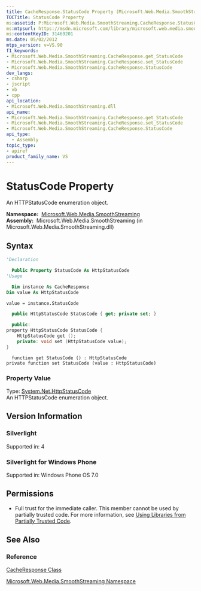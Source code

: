 ```yaml
---
title: CacheResponse.StatusCode Property (Microsoft.Web.Media.SmoothStreaming)
TOCTitle: StatusCode Property
ms:assetid: P:Microsoft.Web.Media.SmoothStreaming.CacheResponse.StatusCode
ms:mtpsurl: https://msdn.microsoft.com/library/microsoft.web.media.smoothstreaming.cacheresponse.statuscode(v=VS.90)
ms:contentKeyID: 31469201
ms.date: 05/02/2012
mtps_version: v=VS.90
f1_keywords:
- Microsoft.Web.Media.SmoothStreaming.CacheResponse.get_StatusCode
- Microsoft.Web.Media.SmoothStreaming.CacheResponse.set_StatusCode
- Microsoft.Web.Media.SmoothStreaming.CacheResponse.StatusCode
dev_langs:
- csharp
- jscript
- vb
- cpp
api_location:
- Microsoft.Web.Media.SmoothStreaming.dll
api_name:
- Microsoft.Web.Media.SmoothStreaming.CacheResponse.get_StatusCode
- Microsoft.Web.Media.SmoothStreaming.CacheResponse.set_StatusCode
- Microsoft.Web.Media.SmoothStreaming.CacheResponse.StatusCode
api_type:
  - Assembly
topic_type:
- apiref
product_family_name: VS
---
```


# StatusCode Property

An HTTPStatusCode enumeration object.

**Namespace:**  [Microsoft.Web.Media.SmoothStreaming](microsoft-web-media-smoothstreaming-namespace_1.md)  
**Assembly:**  Microsoft.Web.Media.SmoothStreaming (in Microsoft.Web.Media.SmoothStreaming.dll)

## Syntax

```vb
'Declaration

  Public Property StatusCode As HttpStatusCode
'Usage

  Dim instance As CacheResponse
Dim value As HttpStatusCode

value = instance.StatusCode
```

```csharp
  public HttpStatusCode StatusCode { get; private set; }
```

```cpp
  public:
property HttpStatusCode StatusCode {
    HttpStatusCode get ();
    private: void set (HttpStatusCode value);
}
```

```jscript
  function get StatusCode () : HttpStatusCode
private function set StatusCode (value : HttpStatusCode)
```

### Property Value

Type: [System.Net.HttpStatusCode](https://msdn.microsoft.com/library/f92ssyy1)  
An HTTPStatusCode enumeration object.  

## Version Information

### Silverlight

Supported in: 4  

### Silverlight for Windows Phone

Supported in: Windows Phone OS 7.0  

## Permissions

  - Full trust for the immediate caller. This member cannot be used by partially trusted code. For more information, see [Using Libraries from Partially Trusted Code](https://msdn.microsoft.com/library/8skskf63).

## See Also

### Reference

[CacheResponse Class](cacheresponse-class-microsoft-web-media-smoothstreaming_1.md)

[Microsoft.Web.Media.SmoothStreaming Namespace](microsoft-web-media-smoothstreaming-namespace_1.md)

